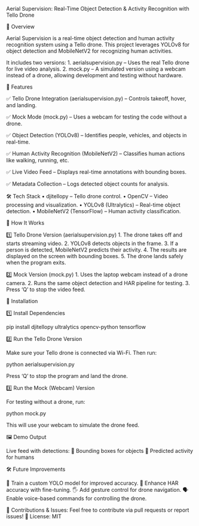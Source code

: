 Aerial Supervision: Real-Time Object Detection & Activity Recognition with Tello Drone

🚀 Overview

Aerial Supervision is a real-time object detection and human activity recognition system using a Tello drone. This project leverages YOLOv8 for object detection and MobileNetV2 for recognizing human activities.

It includes two versions:
	1.	aerialsupervision.py – Uses the real Tello drone for live video analysis.
	2.	mock.py – A simulated version using a webcam instead of a drone, allowing development and testing without hardware.

📌 Features

✅ Tello Drone Integration (aerialsupervision.py) – Controls takeoff, hover, and landing.

✅ Mock Mode (mock.py) – Uses a webcam for testing the code without a drone.

✅ Object Detection (YOLOv8) – Identifies people, vehicles, and objects in real-time.

✅ Human Activity Recognition (MobileNetV2) – Classifies human actions like walking, running, etc.

✅ Live Video Feed – Displays real-time annotations with bounding boxes.

✅ Metadata Collection – Logs detected object counts for analysis.

🛠️ Tech Stack
	•	djitellopy – Tello drone control.
	•	OpenCV – Video processing and visualization.
	•	YOLOv8 (Ultralytics) – Real-time object detection.
	•	MobileNetV2 (TensorFlow) – Human activity classification.

📜 How It Works

1️⃣ Tello Drone Version (aerialsupervision.py)
	1.	The drone takes off and starts streaming video.
	2.	YOLOv8 detects objects in the frame.
	3.	If a person is detected, MobileNetV2 predicts their activity.
	4.	The results are displayed on the screen with bounding boxes.
	5.	The drone lands safely when the program exits.

2️⃣ Mock Version (mock.py)
	1.	Uses the laptop webcam instead of a drone camera.
	2.	Runs the same object detection and HAR pipeline for testing.
	3.	Press ‘Q’ to stop the video feed.

📌 Installation

1️⃣ Install Dependencies

pip install djitellopy ultralytics opencv-python tensorflow

2️⃣ Run the Tello Drone Version

Make sure your Tello drone is connected via Wi-Fi. Then run:

python aerialsupervision.py

Press ‘Q’ to stop the program and land the drone.

3️⃣ Run the Mock (Webcam) Version

For testing without a drone, run:

python mock.py

This will use your webcam to simulate the drone feed.

🖼️ Demo Output

Live feed with detections:
📌 Bounding boxes for objects 📌 Predicted activity for humans

🛠️ Future Improvements

🚀 Train a custom YOLO model for improved accuracy.
🎯 Enhance HAR accuracy with fine-tuning.
🖐️ Add gesture control for drone navigation.
🗣️ Enable voice-based commands for controlling the drone.

📌 Contributions & Issues: Feel free to contribute via pull requests or report issues!
📌 License: MIT

